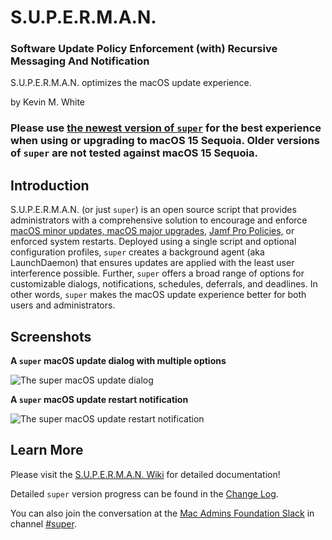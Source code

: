 # S.U.P.E.R.M.A.N.

### Software Update Policy Enforcement (with) Recursive Messaging And Notification

S.U.P.E.R.M.A.N. optimizes the macOS update experience.

by Kevin M. White

### Please use [the newest version of `super`](https://github.com/Macjutsu/super/releases) for the best experience when using or upgrading to macOS 15 Sequoia. Older versions of `super` are not tested against macOS 15 Sequoia.

## Introduction

S.U.P.E.R.M.A.N. (or just `super`) is an open source script that provides administrators with a comprehensive solution to encourage and enforce [macOS minor updates, macOS major upgrades,](https://support.apple.com/guide/deployment/about-software-updates-depc4c80847a) [Jamf Pro Policies,](https://learn.jamf.com/en-US/bundle/jamf-pro-documentation-current/page/Policies.html) or enforced system restarts. Deployed using a single script and optional configuration profiles, `super` creates a background agent (aka LaunchDaemon) that ensures updates are applied with the least user interference possible. Further, `super` offers a broad range of options for customizable dialogs, notifications, schedules, deferrals, and deadlines. In other words, `super` makes the macOS update experience better for both users and administrators.

## Screenshots

__A `super` macOS update dialog with multiple options__

![The `super` macOS update dialog](https://github.com/Macjutsu/super/blob/5.0.0-rc1/Example-Screenshots/Example-macOS-Update-Dialog.png)

__A `super` macOS update restart notification__

![The `super` macOS update restart notification](https://github.com/Macjutsu/super/blob/5.0.0-rc1/Example-Screenshots/Example-macOS-Restart-Notification.png)

## Learn More

Please visit the [S.U.P.E.R.M.A.N. Wiki](https://github.com/Macjutsu/super/wiki) for detailed documentation!

Detailed `super` version progress can be found in the [Change Log](https://github.com/Macjutsu/super/blob/main/CHANGELOG.md).

You can also join the conversation at the [Mac Admins Foundation Slack](https://www.macadmins.org) in channel [#super](https://macadmins.slack.com/archives/C03LKQ8EN2C).
